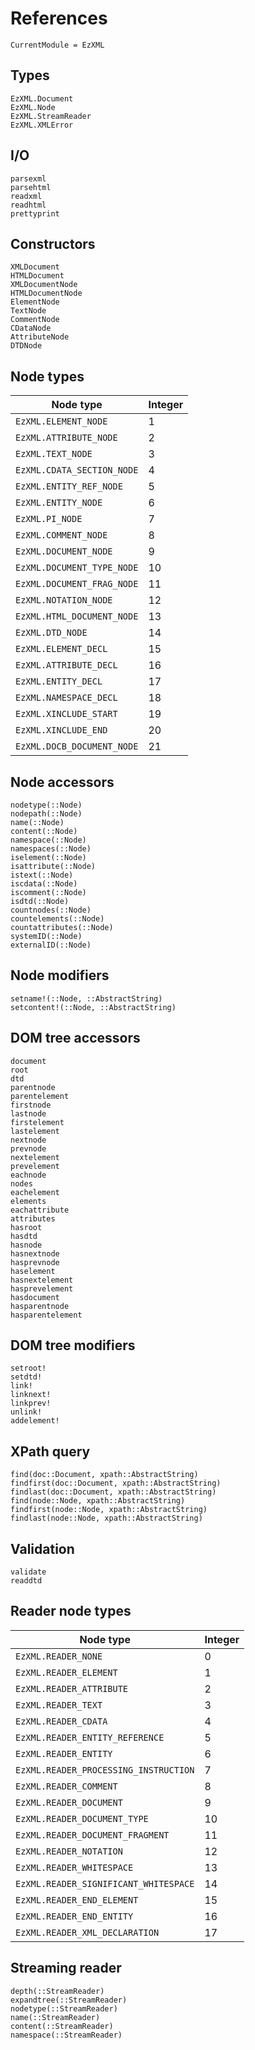 References
==========

```@meta
CurrentModule = EzXML
```

Types
-----

```@docs
EzXML.Document
EzXML.Node
EzXML.StreamReader
EzXML.XMLError
```

I/O
---

```@docs
parsexml
parsehtml
readxml
readhtml
prettyprint
```

Constructors
------------

```@docs
XMLDocument
HTMLDocument
XMLDocumentNode
HTMLDocumentNode
ElementNode
TextNode
CommentNode
CDataNode
AttributeNode
DTDNode
```

Node types
----------

| Node type                  | Integer |
| -------------------------- | ------- |
| `EzXML.ELEMENT_NODE`       | 1       |
| `EzXML.ATTRIBUTE_NODE`     | 2       |
| `EzXML.TEXT_NODE`          | 3       |
| `EzXML.CDATA_SECTION_NODE` | 4       |
| `EzXML.ENTITY_REF_NODE`    | 5       |
| `EzXML.ENTITY_NODE`        | 6       |
| `EzXML.PI_NODE`            | 7       |
| `EzXML.COMMENT_NODE`       | 8       |
| `EzXML.DOCUMENT_NODE`      | 9       |
| `EzXML.DOCUMENT_TYPE_NODE` | 10      |
| `EzXML.DOCUMENT_FRAG_NODE` | 11      |
| `EzXML.NOTATION_NODE`      | 12      |
| `EzXML.HTML_DOCUMENT_NODE` | 13      |
| `EzXML.DTD_NODE`           | 14      |
| `EzXML.ELEMENT_DECL`       | 15      |
| `EzXML.ATTRIBUTE_DECL`     | 16      |
| `EzXML.ENTITY_DECL`        | 17      |
| `EzXML.NAMESPACE_DECL`     | 18      |
| `EzXML.XINCLUDE_START`     | 19      |
| `EzXML.XINCLUDE_END`       | 20      |
| `EzXML.DOCB_DOCUMENT_NODE` | 21      |

Node accessors
--------------

```@docs
nodetype(::Node)
nodepath(::Node)
name(::Node)
content(::Node)
namespace(::Node)
namespaces(::Node)
iselement(::Node)
isattribute(::Node)
istext(::Node)
iscdata(::Node)
iscomment(::Node)
isdtd(::Node)
countnodes(::Node)
countelements(::Node)
countattributes(::Node)
systemID(::Node)
externalID(::Node)
```

Node modifiers
--------------

```@docs
setname!(::Node, ::AbstractString)
setcontent!(::Node, ::AbstractString)
```

DOM tree accessors
------------------

```@docs
document
root
dtd
parentnode
parentelement
firstnode
lastnode
firstelement
lastelement
nextnode
prevnode
nextelement
prevelement
eachnode
nodes
eachelement
elements
eachattribute
attributes
hasroot
hasdtd
hasnode
hasnextnode
hasprevnode
haselement
hasnextelement
hasprevelement
hasdocument
hasparentnode
hasparentelement
```

DOM tree modifiers
------------------

```@docs
setroot!
setdtd!
link!
linknext!
linkprev!
unlink!
addelement!
```

XPath query
-----------

```@docs
find(doc::Document, xpath::AbstractString)
findfirst(doc::Document, xpath::AbstractString)
findlast(doc::Document, xpath::AbstractString)
find(node::Node, xpath::AbstractString)
findfirst(node::Node, xpath::AbstractString)
findlast(node::Node, xpath::AbstractString)
```

Validation
----------

```@docs
validate
readdtd
```

Reader node types
-----------------

| Node type                             | Integer |
| ------------------------------------- | ------- |
| `EzXML.READER_NONE`                   | 0       |
| `EzXML.READER_ELEMENT`                | 1       |
| `EzXML.READER_ATTRIBUTE`              | 2       |
| `EzXML.READER_TEXT`                   | 3       |
| `EzXML.READER_CDATA`                  | 4       |
| `EzXML.READER_ENTITY_REFERENCE`       | 5       |
| `EzXML.READER_ENTITY`                 | 6       |
| `EzXML.READER_PROCESSING_INSTRUCTION` | 7       |
| `EzXML.READER_COMMENT`                | 8       |
| `EzXML.READER_DOCUMENT`               | 9       |
| `EzXML.READER_DOCUMENT_TYPE`          | 10      |
| `EzXML.READER_DOCUMENT_FRAGMENT`      | 11      |
| `EzXML.READER_NOTATION`               | 12      |
| `EzXML.READER_WHITESPACE`             | 13      |
| `EzXML.READER_SIGNIFICANT_WHITESPACE` | 14      |
| `EzXML.READER_END_ELEMENT`            | 15      |
| `EzXML.READER_END_ENTITY`             | 16      |
| `EzXML.READER_XML_DECLARATION`        | 17      |

Streaming reader
----------------

```@docs
depth(::StreamReader)
expandtree(::StreamReader)
nodetype(::StreamReader)
name(::StreamReader)
content(::StreamReader)
namespace(::StreamReader)
```
